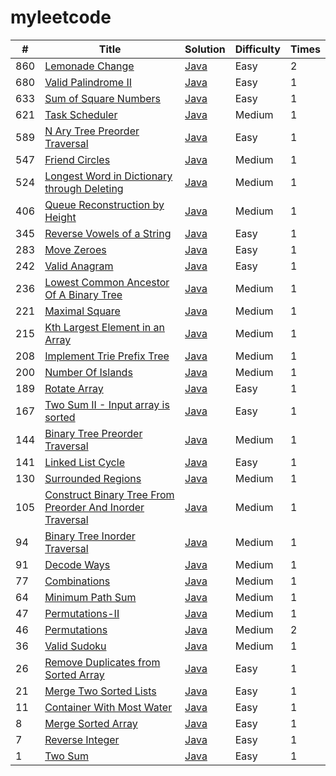 # myleetcode

| #    | Title                                                        | Solution                                                     | Difficulty | Times |
| ---- | ------------------------------------------------------------ | ------------------------------------------------------------ | ---------- | ----- |
| 860  | [Lemonade Change](https://leetcode-cn.com/problems/lemonade-change/) | [Java](src/main/java/cn/rainshell/myleetcode/lemonadeChange/LemonadeChange.java) | Easy       | 2     |
| 680  | [Valid Palindrome II](https://leetcode.com/problems/valid-palindrome-ii/description/) | [Java](src/main/java/cn/rainshell/myleetcode/validPalindromeII/ValidPalindromeII.java) | Easy       | 1     |
| 633  | [Sum of Square Numbers](https://leetcode.com/problems/sum-of-square-numbers/description/) | [Java](src/main/java/cn/rainshell/myleetcode/sumOfSquareNumbers/SumOfSquareNumbers.java) | Easy       | 1     |
| 621  | [Task Scheduler](https://leetcode-cn.com/problems/task-scheduler/) | [Java](src/main/java/cn/rainshell/myleetcode/taskScheduler/TaskScheduler.java) | Medium       | 1     |
| 589  | [N Ary Tree Preorder Traversal](https://leetcode-cn.com/problems/n-ary-tree-preorder-traversal/) | [Java](src/main/java/cn/rainshell/myleetcode/nAryTreePreorderTraversal/NAryTreePreorderTraversal.java) | Easy       | 1     |
| 547  | [Friend Circles](https://leetcode-cn.com/problems/friend-circles/) | [Java](src/main/java/cn/rainshell/myleetcode/friendCircles/FriendCircles.java) | Medium       | 1     |
| 524  | [Longest Word in Dictionary through Deleting](https://leetcode.com/problems/longest-word-in-dictionary-through-deleting/) | [Java](src/main/java/cn/rainshell/myleetcode/longestWordInDictionaryThroughDeleting/LongestWordInDictionaryThroughDeleting.java) | Medium     | 1     |
| 406  | [Queue Reconstruction by Height](https://leetcode.com/problems/queue-reconstruction-by-height/) | [Java](src/main/java/cn/rainshell/myleetcode/queueReconstructionByHeight/QueueReconstructionByHeight.java) | Medium     | 1     |
| 345  | [Reverse Vowels of a String](https://leetcode.com/problems/reverse-vowels-of-a-string/description/) | [Java](src/main/java/cn/rainshell/myleetcode/reverseVowelsOfAString/ReverseVowelsOfAString.java) | Easy       | 1     |
| 283  | [Move Zeroes](https://leetcode-cn.com/problems/move-zeroes/submissions/) | [Java](src/main/java/cn/rainshell/myleetcode/moveZeroes/MoveZeroes.java) | Easy       | 1     |
| 242  | [Valid Anagram](https://leetcode-cn.com/problems/valid-anagram/submissions/) | [Java](src/main/java/cn/rainshell/myleetcode/validAnagram/ValidAnagram.java) | Easy       | 1     |
| 236  | [Lowest Common Ancestor Of A Binary Tree](https://leetcode-cn.com/problems/lowest-common-ancestor-of-a-binary-tree/) | [Java](src/main/java/cn/rainshell/myleetcode/lowestCommonAncestorOfABinaryTree/LowestCommonAncestorOfABinaryTree.java) | Medium       | 1     |
| 221  | [Maximal Square](https://leetcode-cn.com/problems/maximal-square/) | [Java](src/main/java/cn/rainshell/myleetcode/maximalSquare/MaximalSquare.java) | Medium       | 1     |
| 215  | [Kth Largest Element in an Array](https://leetcode.com/problems/kth-largest-element-in-an-array/) | [Java](src/main/java/cn/rainshell/myleetcode/kthLargestElementInAnArray/KthLargestElementInAnArray.java) | Medium       | 1     |
| 208  | [Implement Trie Prefix Tree](https://leetcode-cn.com/problems/implement-trie-prefix-tree/) | [Java](src/main/java/cn/rainshell/myleetcode/implementTriePrefixTree/ImplementTriePrefixTree.java) | Medium       | 1     |
| 200  | [Number Of Islands](https://leetcode-cn.com/problems/number-of-islands/) | [Java](src/main/java/cn/rainshell/myleetcode/numberOfIslands/NumberOfIslands.java) | Medium       | 1     |
| 189  | [Rotate Array](https://leetcode-cn.com/problems/rotate-array/) | [Java](src/main/java/cn/rainshell/myleetcode/rotateArray/RotateArray.java) | Easy       | 1     |
| 167  | [Two Sum II - Input array is sorted](https://leetcode.com/problems/two-sum-ii-input-array-is-sorted/description/) | [Java](src/main/java/cn/rainshell/myleetcode/twoSumIIInputArrayIsSorted/TwoSumIIInputArrayIsSorted.java) | Easy       | 1     |
| 144  | [Binary Tree Preorder Traversal](https://leetcode-cn.com/problems/binary-tree-preorder-traversal/) | [Java](src/main/java/cn/rainshell/myleetcode/binaryTreePreorderTraversal/BinaryTreePreorderTraversal.java) | Medium       | 1     |
| 141  | [Linked List Cycle](https://leetcode-cn.com/problems/linked-list-cycle/) | [Java](src/main/java/cn/rainshell/myleetcode/linkedListCycle/LinkedListCycle.java) | Easy       | 1     |
| 130  | [Surrounded Regions](https://leetcode-cn.com/problems/surrounded-regions/) | [Java](src/main/java/cn/rainshell/myleetcode/surroundedRegions/SurroundedRegions.java) | Medium       | 1     |
| 105  | [Construct Binary Tree From Preorder And Inorder Traversal](https://leetcode-cn.com/problems/construct-binary-tree-from-preorder-and-inorder-traversal/) | [Java](src/main/java/cn/rainshell/myleetcode/constructBinaryTreeFromPreorderAndInorderTraversal/ConstructBinaryTreeFromPreorderAndInorderTraversal.java) | Medium       | 1     |
| 94   | [Binary Tree Inorder Traversal](https://leetcode-cn.com/problems/binary-tree-inorder-traversal/) | [Java](src/main/java/cn/rainshell/myleetcode/binaryTreeInorderTraversal/BinaryTreeInorderTraversal.java) | Medium       | 1     |
| 91   | [Decode Ways](https://leetcode-cn.com/problems/decode-ways/) | [Java](src/main/java/cn/rainshell/myleetcode/decodeWays/DecodeWays.java) | Medium       | 1     |
| 77   | [Combinations](https://leetcode-cn.com/problems/combinations/) | [Java](src/main/java/cn/rainshell/myleetcode/combinations/Combinations.java) | Medium       | 1     |
| 64   | [Minimum Path Sum](https://leetcode-cn.com/problems/minimum-path-sum/) | [Java](src/main/java/cn/rainshell/myleetcode/minimumPathSum/MinimumPathSum.java) | Medium       | 1     |
| 47   | [Permutations-II](https://leetcode-cn.com/problems/permutations-ii/) | [Java](src/main/java/cn/rainshell/myleetcode/permutationsII/PermutationsII.java) | Medium       | 1     |
| 46   | [Permutations](https://leetcode-cn.com/problems/permutations/) | [Java](src/main/java/cn/rainshell/myleetcode/permutations/Permutations.java) | Medium       | 2     |
| 36   | [Valid Sudoku](https://leetcode-cn.com/problems/valid-sudoku/) | [Java](src/main/java/cn/rainshell/myleetcode/validSudoku/ValidSudoku.java) | Medium       | 1     |
| 26   | [Remove Duplicates from Sorted Array](https://leetcode-cn.com/problems/merge-two-sorted-lists/) | [Java](src/main/java/cn/rainshell/myleetcode/removeDuplicatesFromSortedArray/RemoveDuplicatesFromSortedArray.java) | Easy       | 1     |
| 21   | [Merge Two Sorted Lists](https://leetcode.com/problems/container-with-most-water/) | [Java](src/main/java/cn/rainshell/myleetcode/mergeTwoSortedLists/MergeTwoSortedLists.java) | Easy       | 1     |
| 11   | [Container With Most Water](https://leetcode.com/problems/container-with-most-water/) | [Java](src/main/java/cn/rainshell/myleetcode/containerWithMostWater/ContainerWithMostWater.java) | Easy       | 1     |
| 8    | [Merge Sorted Array](https://leetcode.com/problems/merge-sorted-array/description/) | [Java](src/main/java/cn/rainshell/myleetcode/mergeSortedArray/MergeSortedArray.java) | Easy       | 1     |
| 7    | [Reverse Integer](https://leetcode-cn.com/problems/reverse-integer/) | [Java](src/main/java/cn/rainshell/myleetcode/reverseInteger/ReverseInteger.java) | Easy       | 1     |
| 1    | [Two Sum](https://leetcode-cn.com/problems/two-sum/) | [Java](src/main/java/cn/rainshell/myleetcode/twoSum/TwoSum.java) | Easy       | 1     |

